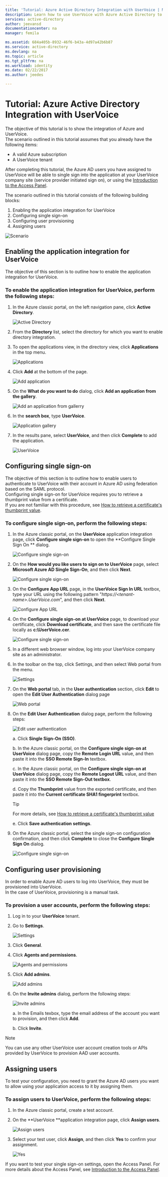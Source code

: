 ```yaml
---
title: 'Tutorial: Azure Active Directory Integration with UserVoice | Microsoft Docs'
description: Learn how to use UserVoice with Azure Active Directory to enable single sign-on, automated provisioning, and more!.
services: active-directory
author: jeevansd
documentationcenter: na
manager: femila

ms.assetid: 684a405b-8932-46f6-b43a-4d97a42b6b87
ms.service: active-directory
ms.devlang: na
ms.topic: article
ms.tgt_pltfrm: na
ms.workload: identity
ms.date: 02/22/2017
ms.author: jeedes

---
```

# Tutorial: Azure Active Directory Integration with UserVoice
The objective of this tutorial is to show the integration of Azure and UserVoice.  
The scenario outlined in this tutorial assumes that you already have the following items:

* A valid Azure subscription
* A UserVoice tenant

After completing this tutorial, the Azure AD users you have assigned to UserVoice will be able to single sign into the application at your UserVoice company site (service provider initiated sign on), or using the [Introduction to the Access Panel](active-directory-saas-access-panel-introduction.md).

The scenario outlined in this tutorial consists of the following building blocks:

1. Enabling the application integration for UserVoice
2. Configuring single sign-on
3. Configuring user provisioning
4. Assigning users

![Scenario](./media/active-directory-saas-uservoice-tutorial/IC777514.png "Scenario")

## Enabling the application integration for UserVoice
The objective of this section is to outline how to enable the application integration for UserVoice.

### To enable the application integration for UserVoice, perform the following steps:
1. In the Azure classic portal, on the left navigation pane, click **Active Directory**.
   
    ![Active Directory](./media/active-directory-saas-uservoice-tutorial/IC700993.png "Active Directory")

2. From the **Directory** list, select the directory for which you want to enable directory integration.

3. To open the applications view, in the directory view, click **Applications** in the top menu.
   
    ![Applications](./media/active-directory-saas-uservoice-tutorial/IC700994.png "Applications")

4. Click **Add** at the bottom of the page.
   
    ![Add application](./media/active-directory-saas-uservoice-tutorial/IC749321.png "Add application")

5. On the **What do you want to do** dialog, click **Add an application from the gallery**.
   
    ![Add an application from gallerry](./media/active-directory-saas-uservoice-tutorial/IC749322.png "Add an application from gallerry")

6. In the **search box**, type **UserVoice**.
   
    ![Application gallery](./media/active-directory-saas-uservoice-tutorial/IC777513.png "Application gallery")

7. In the results pane, select **UserVoice**, and then click **Complete** to add the application.
   
    ![UserVoice](./media/active-directory-saas-uservoice-tutorial/IC777810.png "UserVoice")

## Configuring single sign-on
The objective of this section is to outline how to enable users to authenticate to UserVoice with their account in Azure AD using federation based on the SAML protocol.  
Configuring single sign-on for UserVoice requires you to retrieve a thumbprint value from a certificate.  
If you are not familiar with this procedure, see [How to retrieve a certificate's thumbprint value](http://youtu.be/YKQF266SAxI).

### To configure single sign-on, perform the following steps:
1. In the Azure classic portal, on the **UserVoice** application integration page, click **Configure single sign-on** to open the **Configure Single Sign On ** dialog.
   
    ![Configure single sign-on](./media/active-directory-saas-uservoice-tutorial/IC777515.png "Configure single sign-on")

2. On the **How would you like users to sign on to UserVoice** page, select **Microsoft Azure AD Single Sign-On**, and then click **Next**.
   
    ![Configure single sign-on](./media/active-directory-saas-uservoice-tutorial/IC777516.png "Configure single sign-on")

3. On the **Configure App URL** page, in the **UserVoice Sign In URL** textbox, type your URL using the following pattern "*https://\<tenant-name\>.UserVoice.com*", and then click **Next**.
   
    ![Configure App URL](./media/active-directory-saas-uservoice-tutorial/IC777517.png "Configure App URL")

4. On the **Configure single sign-on at UserVoice** page, to download your certificate, click **Download certificate**, and then save the certificate file locally as **c:\\UserVoice.cer**.
   
    ![Configure single sign-on](./media/active-directory-saas-uservoice-tutorial/IC777518.png "Configure single sign-on")

5. In a different web browser window, log into your UserVoice company site as an administrator.

6. In the toolbar on the top, click Settings, and then select Web portal from the menu.
   
    ![Settings](./media/active-directory-saas-uservoice-tutorial/IC777519.png "Settings")

7. On the **Web portal** tab, in the **User authentication** section, click **Edit** to open the **Edit User Authentication** dialog page
   
    ![Web portal](./media/active-directory-saas-uservoice-tutorial/IC777520.png "Web portal")

8. On the **Edit User Authentication** dialog page, perform the following steps:
   
    ![Edit user authentication](./media/active-directory-saas-uservoice-tutorial/IC777521.png "Edit user authentication")
   
    a. Click **Single Sign-On (SSO)**.
 
    b. In the Azure classic portal, on the **Configure single sign-on at UserVoice** dialog page, copy the **Remote Login URL** value, and then paste it into the **SSO Remote Sign-In** textbox.

    c. In the Azure classic portal, on the **Configure single sign-on at UserVoice** dialog page, copy the **Remote Logout URL** value, and then paste it into the **SSO Remote Sign-Out textbox**.
 
    d. Copy the **Thumbprint** value from the exported certificate, and then paste it into the **Current certificate SHA1 fingerprint** textbox.  
      
    > [!TIP]
    > For more details, see [How to retrieve a certificate's thumbprint value](http://youtu.be/YKQF266SAxI)
    > 
    > 
  
    e. Click **Save authentication settings**.

9. On the Azure classic portal, select the single sign-on configuration confirmation, and then click **Complete** to close the **Configure Single Sign On** dialog.
   
    ![Configure single sign-on](./media/active-directory-saas-uservoice-tutorial/IC777522.png "Configure single sign-on")

## Configuring user provisioning
In order to enable Azure AD users to log into UserVoice, they must be provisioned into UserVoice.  
In the case of UserVoice, provisioning is a manual task.

### To provision a user accounts, perform the following steps:
1. Log in to your **UserVoice** tenant.

2. Go to **Settings**.
   
    ![Settings](./media/active-directory-saas-uservoice-tutorial/IC777811.png "Settings")

3. Click **General**.

4. Click **Agents and permissions**.
   
    ![Agents and permissions](./media/active-directory-saas-uservoice-tutorial/IC777812.png "Agents and permissions")

5. Click **Add admins**.
   
    ![Add admins](./media/active-directory-saas-uservoice-tutorial/IC777813.png "Add admins")

6. On the **Invite admins** dialog, perform the following steps:
   
    ![Invite admins](./media/active-directory-saas-uservoice-tutorial/IC777814.png "Invite admins")
   
    a. In the Emails texbox, type the email address of the account you want to provision, and then click **Add**.
   
    b. Click **Invite**.

> [!NOTE]
> You can use any other UserVoice user account creation tools or APIs provided by UserVoice to provision AAD user accounts.
> 
> 

## Assigning users
To test your configuration, you need to grant the Azure AD users you want to allow using your application access to it by assigning them.

### To assign users to UserVoice, perform the following steps:
1. In the Azure classic portal, create a test account.
2. On the **UserVoice **application integration page, click **Assign users**.
   
    ![Assign users](./media/active-directory-saas-uservoice-tutorial/IC777523.png "Assign users")

3. Select your test user, click **Assign**, and then click **Yes** to confirm your assignment.
   
    ![Yes](./media/active-directory-saas-uservoice-tutorial/IC767830.png "Yes")

If you want to test your single sign-on settings, open the Access Panel. For more details about the Access Panel, see [Introduction to the Access Panel](active-directory-saas-access-panel-introduction.md).

